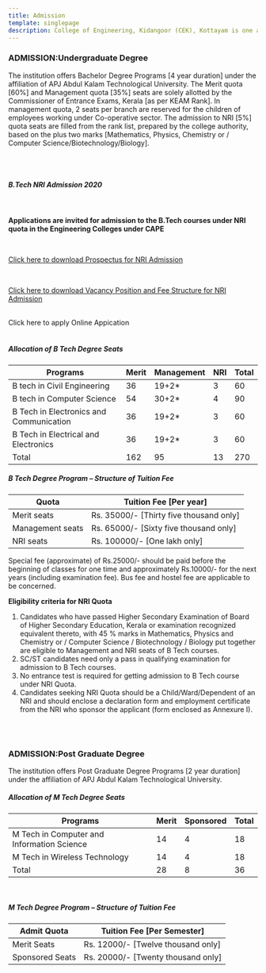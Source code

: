 ```yaml
---
title: Admission
template: singlepage
description: College of Engineering, Kidangoor (CEK), Kottayam is one among the premier institutions in the state. The college is governed by the Co-operative Academy of Professional Education established by the Government of Kerala. The admissions are based on the rank obtained by the students in the State Entrance examinations and functioning of the college is according to the rules and regulations formulated by the Government of Kerala.
---
```


<h3>ADMISSION:Undergraduate Degree</h3>

The institution offers Bachelor Degree Programs [4 year duration] under the affiliation of APJ Abdul Kalam Technological University. The Merit quota [60%] and Management quota [35%] seats are solely allotted by the Commissioner of Entrance Exams, Kerala [as per KEAM Rank]. In management quota, 2 seats per branch are reserved for the children of employees working under Co-operative sector. The admission to NRI [5%] quota seats are filled from the rank list, prepared by the college authority, based on the plus two marks [Mathematics, Physics, Chemistry or / Computer Science/Biotechnology/Biology].

<br>
<br>
<h5>B.Tech NRI Admission 2020 </h5>
<br>

**Applications are invited for admission to the B.Tech courses under NRI quota in the Engineering Colleges under CAPE**

 <br>
 
 [Click here to download Prospectus for NRI Admission](B.Tech_NRI_Prospectus_2020-21.pdf)
 <br>
 
 <br>
 
 [Click here to download Vacancy Position and Fee Structure for NRI Admission](NRI_2020-21_Vacancy_Position_Fee_Structure.pdf)
 <br>
 
 <br>
 Click here to apply Online Appication
 
<br>
<br>
<h5>Allocation of B Tech Degree Seats</h5>

| Programs | Merit | Management | NRI | Total |
|-----------------------------------------|-------|------------|-----|-------|
| B tech in Civil Engineering | 36 | 19+2* | 3 | 60 |
| B tech in Computer Science | 54 | 30+2* | 4 | 90 |
| B Tech in Electronics and Communication | 36 | 19+2* | 3 | 60 |
| B Tech in Electrical and Electronics | 36 | 19+2* | 3 | 60 |
| Total | 162 | 95 | 13 | 270 |

<h5>B Tech Degree Program – Structure of Tuition Fee</h5>

| Quota | Tuition Fee [Per year] |
|------------------|-----------------------------------------|
| Merit seats | Rs. 35000/- [Thirty five thousand only] |
| Management seats | Rs. 65000/- [Sixty five thousand only] |
| NRI seats | Rs. 100000/- [One lakh only] |

 Special fee (approximate) of Rs.25000/- should be paid before the beginning of classes for one time and approximately Rs.10000/- for the next years (including examination fee). Bus fee and hostel fee are applicable to be concerned.

 **Eligibility criteria for NRI Quota**

 <ol>
  <li>Candidates who have passed Higher Secondary Examination of Board of Higher Secondary Education, Kerala or examination recognized equivalent thereto, with 45 % marks in Mathematics, Physics and Chemistry or / Computer Science / Biotechnology / Biology put together are eligible to Management and NRI seats of B Tech courses.</li>
  <li>SC/ST candidates need only a pass in qualifying examination for admission to B Tech courses.</li>
  <li>No entrance test is required for getting admission to B Tech course under NRI Quota.</li>
  <li>Candidates seeking NRI Quota should be a Child/Ward/Dependent of an NRI and should enclose a declaration form and employment certificate from the NRI who sponsor the applicant (form enclosed as Annexure I).</li>
</ol>

<br>
<br>

<h3>ADMISSION:Post Graduate Degree</h3>

The institution offers Post Graduate Degree Programs [2 year duration] under the affiliation of APJ Abdul Kalam Technological University.

<h5>Allocation of M Tech Degree Seats</h5>

| Programs | Merit | Sponsored | Total |
|--------------------------------------------|-------|-----------|-------|
| M Tech in Computer and Information Science | 14 | 4 | 18 |
| M Tech in Wireless Technology | 14 | 4 | 18 |
| Total | 28 | 8 | 36 |

<br>

<h5>M Tech Degree Program – Structure of Tuition Fee</h5>



| Admit Quota | Tuition Fee [Per Semester] |
|-----------------|------------------------------------|
| Merit Seats | Rs. 12000/- [Twelve thousand only] |
| Sponsored Seats | Rs. 20000/- [Twenty thousand only] |
